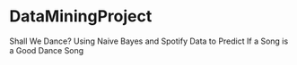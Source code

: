# DataMiningProject
Shall We Dance? Using Naive Bayes and Spotify Data to Predict If a Song is a Good Dance Song
